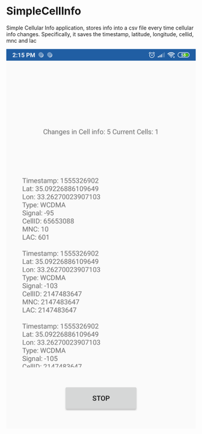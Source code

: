 # SimpleCellInfo
Simple Cellular Info application, stores info into a csv file every time cellular info changes.  Specifically, it saves the timestamp, latitude, longitude, cellid, mnc and lac

![alt text](https://github.com/jgeorg02/SimpleCellInfo/blob/master/Demo_v2.png)
